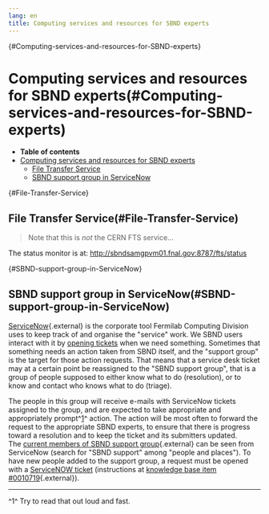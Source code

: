 ```yaml
---
lang: en
title: Computing services and resources for SBND experts
---
```


{#Computing-services-and-resources-for-SBND-experts}

Computing services and resources for SBND experts(#Computing-services-and-resources-for-SBND-experts)
======================================================================================================================

-   **Table of contents**
-   [Computing services and resources for SBND
    experts](#Computing-services-and-resources-for-SBND-experts)
    -   [File Transfer Service](#File-Transfer-Service)
    -   [SBND support group in
        ServiceNow](#SBND-support-group-in-ServiceNow)

{#File-Transfer-Service}

File Transfer Service(#File-Transfer-Service)
--------------------------------------------------------------

> Note that this is *not* the CERN FTS service\...

The status monitor is at:
<http://sbndsamgpvm01.fnal.gov:8787/fts/status>

{#SBND-support-group-in-ServiceNow}

SBND support group in ServiceNow(#SBND-support-group-in-ServiceNow)
------------------------------------------------------------------------------------

[ServiceNow](https://fermi.service-now.com){.external} is the corporate
tool Fermilab Computing Division uses to keep track of and organise the
\"service\" work. We SBND users interact with it by [opening
tickets](Computing_resources.html#Opening-a-ticket-in-Fermilab-Service-Desk)
when we need something. Sometimes that something needs an action taken
from SBND itself, and the \"support group\" is the target for those
action requests. That means that a service desk ticket may at a certain
point be reassigned to the \"SBND support group\", that is a group of
people supposed to either know what to do (resolution), or to know and
contact who knows what to do (triage).

The people in this group will receive e-mails with ServiceNow tickets
assigned to the group, and are expected to take appropriate and
appropriately prompt^[1](#fn1)^ action. The action will be most often to
forward the request to the appropriate SBND experts, to ensure that
there is progress toward a resolution and to keep the ticket and its
submitters updated.\
The [current members of SBND support
group](https://fermi.service-now.com/nav_to.do?uri=%2Fsys_user_group.do%3Fsys_id%3Dfe75d721db50db44a21c7c031f961956){.external}
can be seen from ServiceNow (search for \"SBND support\" among \"people
and places\"). To have new people added to the support group, a request
must be opened with a [ServiceNOW
ticket](Computing_resources.html#Opening-a-ticket-in-Fermilab-Service-Desk)
(instructions at [knowledge base item
\#0010719](https://fermi.service-now.com/kb_view_customer.do?sysparm_article=KB0010719){.external}).

------------------------------------------------------------------------

^1^ Try to read that out loud and fast.
